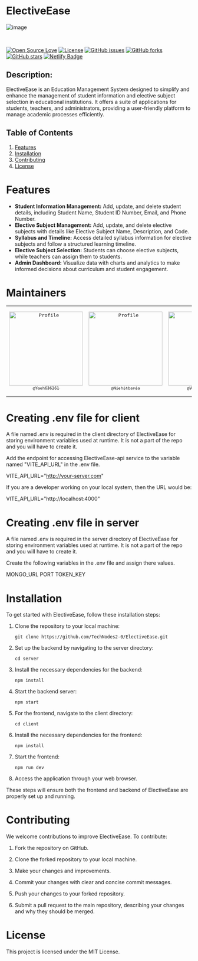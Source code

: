 # ElectiveEase  

![image](https://github.com/TechNodes2-0/ElectiveEase/assets/85815172/a113ed3c-5611-4eb2-81b4-9896db64cfdc)


<br>

[![Open Source Love](https://badges.frapsoft.com/os/v1/open-source.svg?v=103)](https://github.com/TechNodes2-0/CodeCompanion)
[![License](https://img.shields.io/badge/License-MIT-blue.svg)](LICENSE)
[![GitHub issues](https://img.shields.io/github/issues/TechNodes2-0/TechNode-Community-Website.svg)](https://github.com/TechNodes2-0/TechNode-Community-Website/issues)
[![GitHub forks](https://img.shields.io/github/forks/TechNodes2-0/TechNode-Community-Website.svg)](https://github.com/TechNodes2-0/TechNode-Community-Website/network)
[![GitHub stars](https://img.shields.io/github/stars/TechNodes2-0/TechNode-Community-Website.svg)](https://github.com/TechNodes2-0/ElectiveEase/stargazers)
[![Netlify Badge](https://img.shields.io/badge/Netlify-Deployed-brightgreen)](https://ElectiveEase.onrender.com)



## **Description:**
ElectiveEase is an Education Management System designed to simplify and enhance the management of student information and elective subject selection in educational institutions. It offers a suite of applications for students, teachers, and administrators, providing a user-friendly platform to manage academic processes efficiently.

## Table of Contents
1. [Features](#features)
2. [Installation](#installation)
3. [Contributing](#contributing)
4. [License](#license)

# Features

- **Student Information Management:** Add, update, and delete student details, including Student Name, Student ID Number, Email, and Phone Number.
- **Elective Subject Management:** Add, update, and delete elective subjects with details like Elective Subject Name, Description, and Code.
- **Syllabus and Timeline:** Access detailed syllabus information for elective subjects and follow a structured learning timeline.
- **Elective Subject Selection:** Students can choose elective subjects, while teachers can assign them to students.
- **Admin Dashboard:** Visualize data with charts and analytics to make informed decisions about curriculum and student engagement.

# Maintainers

<table style="border: none;">
<tr>
<td align="center" width="200"><pre><a href="https://github.com/Yash636261"><img src="https://avatars.githubusercontent.com/u/98970491?v=4" width="200" alt="Profile" /><br><sub>@Yash636261</sub></a></pre></td>
<td align="center" width="200"><pre><a href="https://github.com/Nishitbaria"><img src="https://avatars.githubusercontent.com/u/85815172?v=4" width="200" alt="Profile" /><br><sub>@Nishitbaria</sub></a></pre></td>
<td align="center" width="200"><pre><a href="https://github.com/VinayakVispute"><img src="https://avatars.githubusercontent.com/u/93467074?v=4" width="200" alt="Profile" /><br><sub>@VinayakVispute</sub></a>
<td align="center" width="200"><pre><a href="https://github.com/JayeshYadav99"><img src="https://avatars.githubusercontent.com/u/107855172?v=4" width="200" alt="Profile" /><br><sub>@JayeshYadav99</sub></a></pre></td>
</tr>
</table>


# Creating .env file for client

A file named .env is required in the client directory of ElectiveEase for storing environment variables used at runtime. It is not a part of the repo and you will have to create it.

Add the endpoint for accessing ElectiveEase-api service to the variable named "VITE_API_URL" in the .env file.

VITE_API_URL="http://your-server.com"

If you are a developer working on your local system, then the URL would be:

VITE_API_URL="http://localhost:4000"


# Creating .env file in server

A file named .env is required in the server directory of ElectiveEase for storing environment variables used at runtime. It is not a part of the repo and you will have to create it.

Create the following variables in the .env file and assign there values.

MONGO_URL
PORT
TOKEN_KEY


# Installation

To get started with ElectiveEase, follow these installation steps:

1. Clone the repository to your local machine:

   ```
   git clone https://github.com/TechNodes2-0/ElectiveEase.git
   ```

2. Set up the backend by navigating to the server directory:

   ```
   cd server
   ```

3. Install the necessary dependencies for the backend:

   ```
   npm install
   ```

4. Start the backend server:

   ```
   npm start
   ```

5. For the frontend, navigate to the client directory:

   ```
   cd client
   ```

6. Install the necessary dependencies for the frontend:

   ```
   npm install
   ```

7. Start the frontend:

   ```
   npm run dev
   ```

8. Access the application through your web browser.

These steps will ensure both the frontend and backend of ElectiveEase are properly set up and running.

# Contributing

We welcome contributions to improve ElectiveEase. To contribute:

1. Fork the repository on GitHub.

2. Clone the forked repository to your local machine.

3. Make your changes and improvements.

4. Commit your changes with clear and concise commit messages.

5. Push your changes to your forked repository.

6. Submit a pull request to the main repository, describing your changes and why they should be merged.

# License

This project is licensed under the MIT License.

